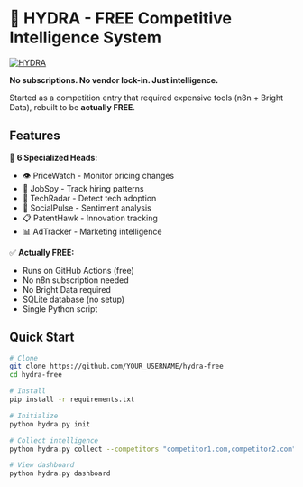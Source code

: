 # 🐉 HYDRA - FREE Competitive Intelligence System

[![HYDRA](https://github.com/YOUR_USERNAME/hydra-free/actions/workflows/hydra.yml/badge.svg)](https://github.com/YOUR_USERNAME/hydra-free/actions)

**No subscriptions. No vendor lock-in. Just intelligence.**

Started as a competition entry that required expensive tools (n8n + Bright Data), rebuilt to be **actually FREE**.

## Features

🐉 **6 Specialized Heads:**

- 👁️ PriceWatch - Monitor pricing changes
- 🎯 JobSpy - Track hiring patterns
- 📡 TechRadar - Detect tech adoption
- 💭 SocialPulse - Sentiment analysis
- 📋 PatentHawk - Innovation tracking
- 📊 AdTracker - Marketing intelligence

✅ **Actually FREE:**

- Runs on GitHub Actions (free)
- No n8n subscription needed
- No Bright Data required
- SQLite database (no setup)
- Single Python script

## Quick Start

```bash
# Clone
git clone https://github.com/YOUR_USERNAME/hydra-free
cd hydra-free

# Install
pip install -r requirements.txt

# Initialize
python hydra.py init

# Collect intelligence
python hydra.py collect --competitors "competitor1.com,competitor2.com"

# View dashboard
python hydra.py dashboard
```

